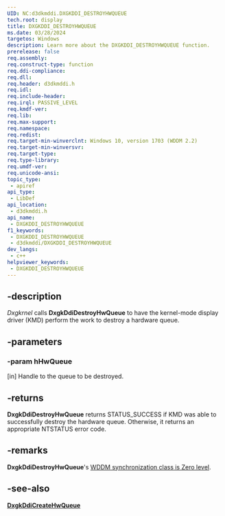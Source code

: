 ```yaml
---
UID: NC:d3dkmddi.DXGKDDI_DESTROYHWQUEUE
tech.root: display
title: DXGKDDI_DESTROYHWQUEUE
ms.date: 03/28/2024
targetos: Windows
description: Learn more about the DXGKDDI_DESTROYHWQUEUE function.
prerelease: false
req.assembly: 
req.construct-type: function
req.ddi-compliance: 
req.dll: 
req.header: d3dkmddi.h
req.idl: 
req.include-header: 
req.irql: PASSIVE_LEVEL
req.kmdf-ver: 
req.lib: 
req.max-support: 
req.namespace: 
req.redist: 
req.target-min-winverclnt: Windows 10, version 1703 (WDDM 2.2)
req.target-min-winversvr: 
req.target-type: 
req.type-library: 
req.umdf-ver: 
req.unicode-ansi: 
topic_type:
 - apiref
api_type:
 - LibDef
api_location:
 - d3dkmddi.h
api_name:
 - DXGKDDI_DESTROYHWQUEUE
f1_keywords:
 - DXGKDDI_DESTROYHWQUEUE
 - d3dkmddi/DXGKDDI_DESTROYHWQUEUE
dev_langs:
 - c++
helpviewer_keywords:
 - DXGKDDI_DESTROYHWQUEUE
---
```


## -description

*Dxgkrnel* calls **DxgkDdiDestroyHwQueue** to have the kernel-mode display driver (KMD) perform the work to destroy a hardware queue.

## -parameters

### -param hHwQueue

[in] Handle to the queue to be destroyed.

## -returns

**DxgkDdiDestroyHwQueue** returns STATUS_SUCCESS if KMD was able to successfully destroy the hardware queue. Otherwise, it returns an appropriate NTSTATUS error code.

## -remarks

**DxgkDdiDestroyHwQueue**'s [WDDM synchronization class is Zero level](/windows-hardware/drivers/display/threading-and-synchronization-zero-level).

## -see-also

[**DxgkDdiCreateHwQueue**](nc-d3dkmddi-dxgkddi_createhwqueue.md)
